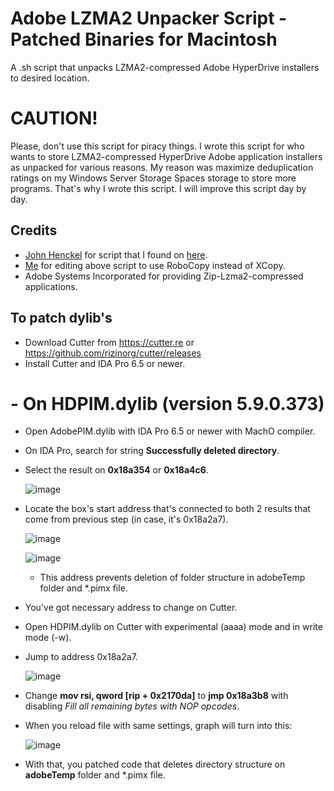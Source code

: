 # Adobe LZMA2 Unpacker Script - Patched Binaries for Macintosh
A .sh script that unpacks LZMA2-compressed Adobe HyperDrive installers to desired location.

# CAUTION!
Please, don't use this script for piracy things. I wrote this script for who wants to store LZMA2-compressed HyperDrive Adobe application installers as unpacked for various reasons. My reason was maximize deduplication ratings on my Windows Server Storage Spaces storage to store more programs. That's why I wrote this script. I will improve this script day by day.

## Credits
- [John Henckel](https://superuser.com/users/219506/john-henckel) for script that I found on [here](https://superuser.com/a/1537608/1256850).
- [Me](https://github.com/eflanili7881) for editing above script to use RoboCopy instead of XCopy.
- Adobe Systems Incorporated for providing Zip-Lzma2-compressed applications.

## To patch dylib's
- Download Cutter from https://cutter.re or https://github.com/rizinorg/cutter/releases
- Install Cutter and IDA Pro 6.5 or newer.
# - On HDPIM.dylib (version 5.9.0.373)
  - Open AdobePIM.dylib with IDA Pro 6.5 or newer with MachO compiler.
  - On IDA Pro, search for string **Successfully deleted directory**.
  - Select the result on **0x18a354** or **0x18a4c6**.

    ![image](https://github.com/user-attachments/assets/37f0de23-582c-410e-95fd-4e0bdece6d3b)

  - Locate the box's start address that's connected to both 2 results that come from previous step (in case, it's 0x18a2a7).

    ![image](https://github.com/user-attachments/assets/9843f85a-f609-4a9c-9c42-e0cdf74b0a88)

    ![image](https://github.com/user-attachments/assets/22c4bdc6-9edc-425d-91b9-ad147ab0d7c9)

    - This address prevents deletion of folder structure in adobeTemp folder and *.pimx file.
  - You've got necessary address to change on Cutter.
  - Open HDPIM.dylib on Cutter with experimental (aaaa) mode and in write mode (-w).
  - Jump to address 0x18a2a7.

    ![image](https://github.com/user-attachments/assets/0b00a7b3-15e0-450f-8512-dd5481590b37)

  - Change **mov rsi, qword [rip + 0x2170da]** to **jmp 0x18a3b8** with disabling *Fill all remaining bytes with NOP opcodes*.
  - When you reload file with same settings, graph will turn into this:
   
    ![image](https://github.com/user-attachments/assets/a99de453-b2d8-45d1-959e-a493f6e5ba89)

  - With that, you patched code that deletes directory structure on **adobeTemp** folder and *.pimx file.
